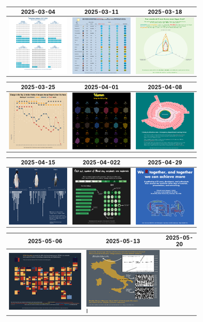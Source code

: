 | 2025-03-04    | 2025-03-11    | 2025-03-18   |
| ------------- | ------------- |------------- |
| <img src="https://github.com/DevJupyHUB/bookish-octo-doodle/blob/main/plots/2025-03-04.png" width="250" height="150" />|<img src="https://github.com/DevJupyHUB/bookish-octo-doodle/blob/main/plots/2025-03-11.png" width="250" height="150" />|<img src="https://github.com/DevJupyHUB/bookish-octo-doodle/blob/main/plots/2025-03-18.png" width="250" height="150" />|

| 2025-03-25    | 2025-04-01    | 2025-04-08   |
| ------------- | ------------- |------------- |
| <img src="https://github.com/DevJupyHUB/bookish-octo-doodle/blob/main/plots/2025-03-25.png" width="250" height="150" />|<img src="https://github.com/DevJupyHUB/bookish-octo-doodle/blob/main/plots/2025-04-01.png" width="250" height="150" />|<img src="https://github.com/DevJupyHUB/bookish-octo-doodle/blob/main/plots/2025-04-08.png" width="250" height="150" />|

| 2025-04-15    | 2025-04-022   | 2025-04-29   |
| ------------- | ------------- |------------- |
| <img src="https://github.com/DevJupyHUB/bookish-octo-doodle/blob/main/plots/2025-04-15.png" width="250" height="150" />  | <img src="https://github.com/DevJupyHUB/bookish-octo-doodle/blob/main/plots/2025-04-22.png" width="250" height="150" />  |<img src="https://github.com/DevJupyHUB/bookish-octo-doodle/blob/main/plots/2025-04-29.png" width="250" height="150" />  |

| 2025-05-06    | 2025-05-13    | 2025-05-20   |
| ------------- | ------------- |------------- |
| <img src="https://github.com/DevJupyHUB/bookish-octo-doodle/blob/main/plots/2025-05-06.png" width="250" height="150" />  | <img src="https://github.com/DevJupyHUB/bookish-octo-doodle/blob/main/plots/2025-05-13.png" width="250" height="150"/>l  |              |
